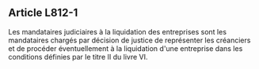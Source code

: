 Article L812-1
----
Les mandataires judiciaires à la liquidation des entreprises sont les
mandataires chargés par décision de justice de représenter les créanciers et de
procéder éventuellement à la liquidation d'une entreprise dans les conditions
définies par le titre II du livre VI.
